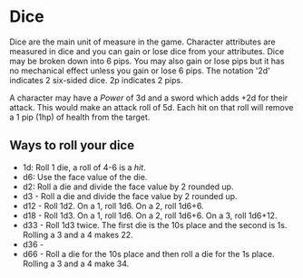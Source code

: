 # Dice

Dice are the main unit of measure in the game. Character attributes are measured in dice and you can gain or lose dice from your attributes. Dice may be broken down into 6 pips. You may also gain or lose pips but it has no mechanical effect unless you gain or lose 6 pips. The notation '2d' indicates 2 six-sided dice. 2p indicates 2 pips. 

A character may have a *Power* of 3d and a sword which adds +2d for their attack. This would make an attack roll of 5d. Each hit on that roll will remove a 1 pip (1hp) of health from the target.

## Ways to roll your dice

- 1d: Roll 1 die, a roll of 4-6 is a *hit*.
- d6: Use the face value of the die.
- d2: Roll a die and divide the face value by 2 rounded up.
- d3 - Roll a die and divide the face value by 2 rounded up.
- d12 - Roll 1d2. On a 1, roll 1d6. On a 2, roll 1d6+6.
- d18 - Roll 1d3. On a 1, roll  1d6. On a 2, roll 1d6+6. On a 3, roll 1d6+12.
- d33 - Roll 1d3 twice. The first die is the 10s place and the second is 1s. Rolling a 3 and a 4 makes 22.
- d36 - 
- d66 - Roll a die for the 10s place and then roll a die for the 1s place. Rolling a 3 and a 4 make 34.
